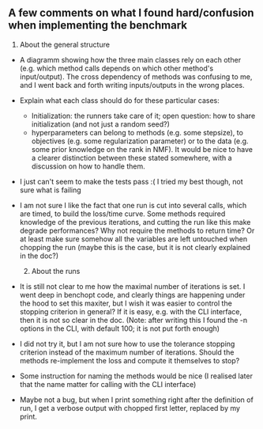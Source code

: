 ## A few comments on what I found hard/confusion when implementing the benchmark

1. About the general structure

- A diagramm showing how the three main classes rely on each other (e.g. which method calls depends on which other method's input/output). The cross dependency of methods was confusing to me, and I went back and forth writing inputs/outputs in the wrong places.
- Explain what each class should do for these particular cases:
    - Initialization: the runners take care of it; open question: how to share initialization (and not just a random seed?)
    - hyperparameters can belong to methods (e.g. some stepsize), to objectives (e.g. some regularization parameter) or to the data (e.g. some prior knowledge on the rank in NMF). It would be nice to have a clearer distinction between these stated somewhere, with a discussion on how to handle them.
- I just can't seem to make the tests pass :( I tried my best though, not sure what is failing
- I am not sure I like the fact that one run is cut into several calls, which are timed, to build the loss/time curve. Some methods required knowledge of the previous iterations, and cutting the run like this make degrade performances? Why not require the methods to return time? Or at least make sure somehow all the variables are left untouched when chopping the run (maybe this is the case, but it is not clearly explained in the doc?)  


  2. About the runs

- It is still not clear to me how the maximal number of iterations is set. I went deep in benchopt code, and clearly things are happening under the hood to set this maxiter, but I wish it was easier to control the stopping criterion in general? If it is easy, e.g. with the CLI interface, then it is not so clear in the doc.
     (Note: after writing this I found the -n options in the CLI, with default 100; it is not put forth enough)
- I did not try it, but I am not sure how to use the tolerance stopping criterion instead of the maximum number of iterations. Should the methods re-implement the loss and compute it themselves to stop?
- Some instruction for naming the methods would be nice (I realised later that the name matter for calling with the CLI interface)
- Maybe not a bug, but when I print something right after the definition of run, I get a verbose output with chopped first letter, replaced by my print.
 